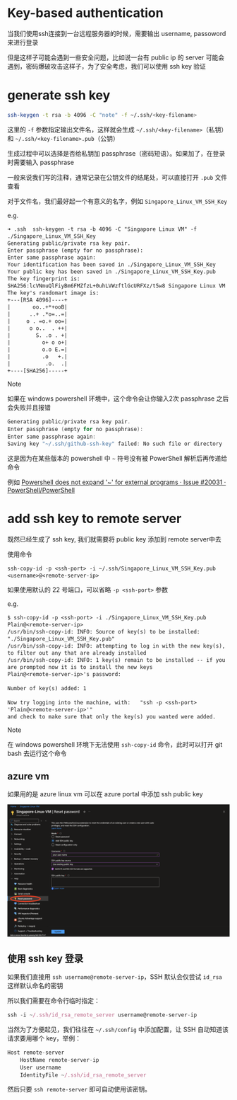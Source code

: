 # Key-based authentication

当我们使用ssh连接到一台远程服务器的时候，需要输出 username, passoword 来进行登录

但是这样子可能会遇到一些安全问题，比如说一台有 public ip 的 server 可能会遇到，密码爆破攻击这样子，为了安全考虑，我们可以使用 ssh key 验证

# generate ssh key

```bash
ssh-keygen -t rsa -b 4096 -C "note" -f ~/.ssh/<key-filename>
```

这里的 `-f` 参数指定输出文件名，这样就会生成 `~/.ssh/<key-filename>`（私钥） 和 `~/.ssh/<key-filename>.pub`（公钥）

生成过程中可以选择是否给私钥加 passphrase（密码短语）。如果加了，在登录时需要输入 passphrase

一般来说我们写的注释，通常记录在公钥文件的结尾处，可以直接打开 `.pub` 文件查看

对于文件名，我们最好起一个有意义的名字，例如 `Singapore_Linux_VM_SSH_Key` 

e.g.

```shell
➜ .ssh  ssh-keygen -t rsa -b 4096 -C "Singapore Linux VM" -f ./Singapore_Linux_VM_SSH_Key
Generating public/private rsa key pair.
Enter passphrase (empty for no passphrase):
Enter same passphrase again:
Your identification has been saved in ./Singapore_Linux_VM_SSH_Key
Your public key has been saved in ./Singapore_Linux_VM_SSH_Key.pub
The key fingerprint is:
SHA256:lcVNmuQlFiyBm6FMZfzL+0uhLVWzftlGcURFXz/t5w8 Singapore Linux VM
The key's randomart image is:
+---[RSA 4096]----+
|       oo..+*+ooB|
|      ..+ .*o=..=|
|     o . =o.+ oo=|
|      o o..  . ++|
|        S. .o . +|
|          o+ o o+|
|          o.o E.=|
|          .o   +.|
|           .o.  .|
+----[SHA256]-----+
```

> [!note]
>
> 如果在 windows powershell 环境中，这个命令会让你输入2次 passphrase 之后会失败并且报错
>
> ```powershell
> Generating public/private rsa key pair.
> Enter passphrase (empty for no passphrase):
> Enter same passphrase again:
> Saving key "~/.ssh/github-ssh-key" failed: No such file or directory
> ```
>
> 这是因为在某些版本的 powershell 中 `~` 符号没有被 PowerShell 解析后再传递给命令
>
> 例如  [Powershell does not expand '~' for external programs · Issue #20031 · PowerShell/PowerShell](https://github.com/PowerShell/PowerShell/issues/20031)

# add ssh key to remote server

既然已经生成了 ssh key, 我们就需要将 public key 添加到 remote server中去

使用命令

```shell
ssh-copy-id -p <ssh-port> -i ~/.ssh/Singapore_Linux_VM_SSH_Key.pub <username>@<remote-server-ip>
```

如果使用默认的 22 号端口，可以省略 `-p <ssh-port>` 参数

e.g.

```shell
$ ssh-copy-id -p <ssh-port> -i ./Singapore_Linux_VM_SSH_Key.pub Plain@<remote-server-ip>
/usr/bin/ssh-copy-id: INFO: Source of key(s) to be installed: "./Singapore_Linux_VM_SSH_Key.pub"
/usr/bin/ssh-copy-id: INFO: attempting to log in with the new key(s), to filter out any that are already installed
/usr/bin/ssh-copy-id: INFO: 1 key(s) remain to be installed -- if you are prompted now it is to install the new keys
Plain@<remote-server-ip>'s password:

Number of key(s) added: 1

Now try logging into the machine, with:   "ssh -p <ssh-port> 'Plain@<remote-server-ip>'"
and check to make sure that only the key(s) you wanted were added.
```

> [!note]
>
> 在 windows powershell 环境下无法使用 `ssh-copy-id` 命令，此时可以打开 git bash 去运行这个命令

## azure vm

如果用的是 azure linux vm 可以在 azure portal 中添加 ssh public key

![azure ssh key add](./images/azure-ssh-key-add.png)

## 使用 ssh key 登录

如果我们直接用 `ssh username@remote-server-ip`，SSH 默认会仅尝试 `id_rsa` 这样默认命名的密钥

所以我们需要在命令行临时指定：

```javascript
ssh -i ~/.ssh/id_rsa_remote_server username@remote-server-ip
```

当然为了方便起见，我们往往在 `~/.ssh/config` 中添加配置，让 SSH 自动知道该请求要用哪个 key，举例：

```javascript
Host remote-server
    HostName remote-server-ip
    User username
    IdentityFile ~/.ssh/id_rsa_remote_server
```

然后只要 `ssh remote-server` 即可自动使用该密钥。
